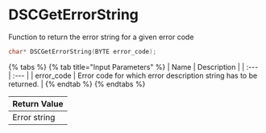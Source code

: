 # DSCGetErrorString

Function to return the error string for a given error code

```c
char* DSCGetErrorString(BYTE error_code);
```

{% tabs %}
{% tab title="Input Parameters" %}
| Name | Description |
| :--- | :--- |
| error\_code | Error code for which error description string has to be returned. |
{% endtab %}
{% endtabs %}

| Return Value |
| :--- |
| Error string |

[  
](https://app.gitbook.com/@diamondsystems/s/samd51-api-user-manual/9.-samd51-apis)[  
](https://app.gitbook.com/@diamondsystems/s/samd51-api-user-manual/9.-samd51-apis)

